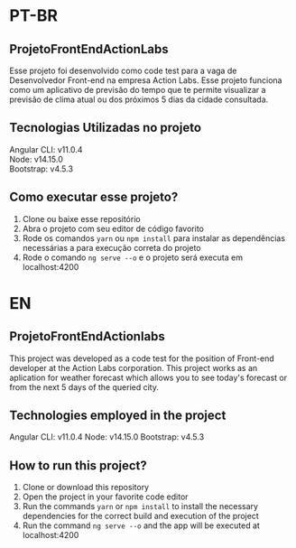 # PT-BR

## ProjetoFrontEndActionLabs
Esse projeto foi desenvolvido como code test para a vaga de Desenvolvedor Front-end na empresa Action Labs. Esse projeto funciona como um aplicativo de previsão do tempo que te permite visualizar a previsão de clima atual ou dos próximos 5 dias da cidade consultada.

## Tecnologias Utilizadas no projeto
Angular CLI: v11.0.4  
Node: v14.15.0  
Bootstrap: v4.5.3  

## Como executar esse projeto?
1. Clone ou baixe esse repositório
2. Abra o projeto com seu editor de código favorito
3. Rode os comandos `yarn` ou `npm install` para instalar as dependências necessárias a para execução correta do projeto
4. Rode o comando `ng serve --o` e o projeto será executa em localhost:4200

# EN

## ProjetoFrontEndActionlabs
This project was developed as a code test for the position of Front-end developer at the Action Labs corporation. This project works as an aplication for weather forecast which allows you to see today's forecast or from the next 5 days of the queried city.

## Technologies employed in the project
Angular CLI: v11.0.4
Node: v14.15.0
Bootstrap: v4.5.3

## How to run this project?
1. Clone or download this repository
2. Open the project in your favorite code editor
3. Run the commands `yarn` or `npm install` to install the necessary dependencies for the correct build and execution of the project
4. Run the command `ng serve --o` and the app will be executed at localhost:4200
